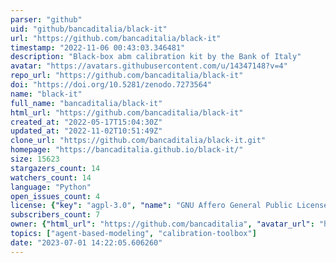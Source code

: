 ```yaml
---
parser: "github"
uid: "github/bancaditalia/black-it"
url: "https://github.com/bancaditalia/black-it"
timestamp: "2022-11-06 00:43:03.346481"
description: "Black-box abm calibration kit by the Bank of Italy"
avatar: "https://avatars.githubusercontent.com/u/14347148?v=4"
repo_url: "https://github.com/bancaditalia/black-it"
doi: "https://doi.org/10.5281/zenodo.7273564"
name: "black-it"
full_name: "bancaditalia/black-it"
html_url: "https://github.com/bancaditalia/black-it"
created_at: "2022-05-17T15:04:30Z"
updated_at: "2022-11-02T10:51:49Z"
clone_url: "https://github.com/bancaditalia/black-it.git"
homepage: "https://bancaditalia.github.io/black-it/"
size: 15623
stargazers_count: 14
watchers_count: 14
language: "Python"
open_issues_count: 4
license: {"key": "agpl-3.0", "name": "GNU Affero General Public License v3.0", "spdx_id": "AGPL-3.0", "url": "https://api.github.com/licenses/agpl-3.0", "node_id": "MDc6TGljZW5zZTE="}
subscribers_count: 7
owner: {"html_url": "https://github.com/bancaditalia", "avatar_url": "https://avatars.githubusercontent.com/u/14347148?v=4", "login": "bancaditalia", "type": "Organization"}
topics: ["agent-based-modeling", "calibration-toolbox"]
date: "2023-07-01 14:22:05.606260"
---
```

